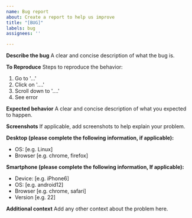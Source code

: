 ```yaml
---
name: Bug report
about: Create a report to help us improve
title: "[BUG]"
labels: bug
assignees: ''

---
```


**Describe the bug**
A clear and concise description of what the bug is.

**To Reproduce**
Steps to reproduce the behavior:
1. Go to '...'
2. Click on '....'
3. Scroll down to '....'
4. See error

**Expected behavior**
A clear and concise description of what you expected to happen.

**Screenshots**
If applicable, add screenshots to help explain your problem.

**Desktop (please complete the following information, if applicable):**
 - OS: [e.g. Linux]
 - Browser [e.g. chrome, firefox]

**Smartphone (please complete the following information, If applicable):**
 - Device: [e.g. iPhone6]
 - OS: [e.g. android12]
 - Browser [e.g. chrome, safari]
 - Version [e.g. 22]

**Additional context**
Add any other context about the problem here.
